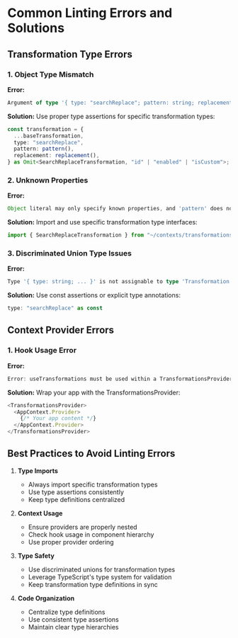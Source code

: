# Common Linting Errors and Solutions

## Transformation Type Errors

### 1. Object Type Mismatch

**Error:**
```typescript
Argument of type '{ type: "searchReplace"; pattern: string; replacement: string; }' is not assignable to parameter of type 'Omit<Transformation, "id" | "enabled" | "isCustom">'.
```

**Solution:**
Use proper type assertions for specific transformation types:
```typescript
const transformation = {
  ...baseTransformation,
  type: "searchReplace",
  pattern: pattern(),
  replacement: replacement(),
} as Omit<SearchReplaceTransformation, "id" | "enabled" | "isCustom">;
```

### 2. Unknown Properties

**Error:**
```typescript
Object literal may only specify known properties, and 'pattern' does not exist in type 'Omit<Transformation, "id" | "enabled" | "isCustom">'
```

**Solution:**
Import and use specific transformation type interfaces:
```typescript
import { SearchReplaceTransformation } from "~/contexts/transformations";
```

### 3. Discriminated Union Type Issues

**Error:**
```typescript
Type '{ type: string; ... }' is not assignable to type 'Transformation'.
```

**Solution:**
Use const assertions or explicit type annotations:
```typescript
type: "searchReplace" as const
```

## Context Provider Errors

### 1. Hook Usage Error

**Error:**
```typescript
Error: useTransformations must be used within a TransformationsProvider
```

**Solution:**
Wrap your app with the TransformationsProvider:
```typescript
<TransformationsProvider>
  <AppContext.Provider>
    {/* Your app content */}
  </AppContext.Provider>
</TransformationsProvider>
```

## Best Practices to Avoid Linting Errors

1. **Type Imports**
   - Always import specific transformation types
   - Use type assertions consistently
   - Keep type definitions centralized

2. **Context Usage**
   - Ensure providers are properly nested
   - Check hook usage in component hierarchy
   - Use proper provider ordering

3. **Type Safety**
   - Use discriminated unions for transformation types
   - Leverage TypeScript's type system for validation
   - Keep transformation type definitions in sync

4. **Code Organization**
   - Centralize type definitions
   - Use consistent type assertions
   - Maintain clear type hierarchies
